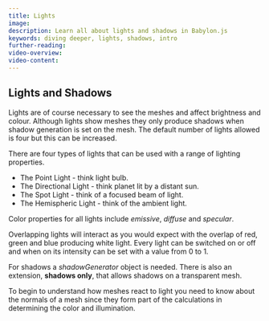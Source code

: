```yaml
---
title: Lights
image:
description: Learn all about lights and shadows in Babylon.js
keywords: diving deeper, lights, shadows, intro
further-reading:
video-overview:
video-content:
---
```


## Lights and Shadows

Lights are of course necessary to see the meshes and affect brightness and colour. Although lights show meshes they only produce shadows when shadow generation is set on the mesh. The default number of lights allowed is four but this can be increased.

There are four types of lights that can be used with a range of lighting properties.

- The Point Light - think light bulb.
- The Directional Light - think planet lit by a distant sun.
- The Spot Light - think of a focused beam of light.
- The Hemispheric Light - think of the ambient light.

Color properties for all lights include _emissive_, _diffuse_ and _specular_.

Overlapping lights will interact as you would expect with the overlap of red, green and blue producing white light. Every light can be switched on or off and when on its intensity can be set with a value from 0 to 1.

For shadows a _shadowGenerator_ object is needed. There is also an extension, **shadows only**, that allows shadows on a transparent mesh.

To begin to understand how meshes react to light you need to know about the normals of a mesh since they form part of the calculations in determining the color and illumination.
